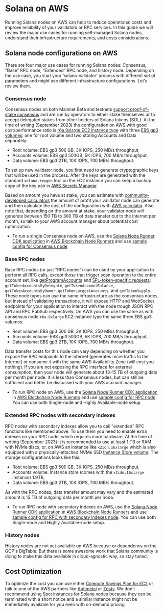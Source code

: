 # Solana on AWS

Running Solana nodes on AWS can help to reduce operational costs and improve reliability of your validators or RPC services. In this guide we will review the major use cases for running self-managed Solana nodes, understand their infrastructure requirements, and costs considerations.

## Solana node configurations on AWS

There are four major use cases for running Solana nodes: Consensus, "Base” RPC node, “Extended” RPC node, and history node. Depending on the use case, you start your ‘solana-validator’ process with different set of parameters and might use different infrastructure configurations. Let’s review them.

### Consensus node

Consensus nodes on both Mainnet Beta and testnets [support proof-of-stake consensus](https://solana.com/staking) and are run by operators to either stake themselves or to accept delegated stakes from other holders of Solana tokens (SOL). At the time of writing (September 2023) the configuration on AWS with good cost/performance ratio is [r6a.8xlarge EC2 instance type](https://aws.amazon.com/ec2/instance-types/r6a/) with three [EBS gp3 volumes](https://aws.amazon.com/ebs/general-purpose/): one for root volume and two storing Accounts and Data separately:
- Root volume: EBS gp3 500 GB, 3K IOPS, 250 MB/s throughput,
- Accounts volume: EBS gp3 500GB, 5K IOPS, 700 MB/s throughput,
- Data volume: EBS gp3 2TB, 10K IOPS, 700 MB/s throughput.

To set up new validator node, you first need to generate cryptographic keys that will be used in the process. After the keys are generated with the standard `solana-keygen` tool on the EC2 instance you can keep a backup copy of the key pair in [AWS Secrets Manager](https://docs.aws.amazon.com/secretsmanager/latest/userguide/intro.html).

Based on amount you have at stake, you can estimate with [community-developed calculators](https://www.stakingrewards.com/asset/solana) the amount of profit your validator node can generate and then calculate the cost of the configuration with [AWS calculator](https://calculator.aws/#/). Also note that, depending on the amount at stake, your validator node will generate between 150 TB to 300 TB of data transfer out to the Internet per month, so talk to your AWS account manager about potential cost optimization.

- To run a single Consensus node on AWS, use the [Solana Node Runner CDK application](https://github.com/aws-samples/aws-blockchain-node-runners/tree/solana/lib/solana) in [AWS Blockchain Node Runners](https://aws-samples.github.io/aws-blockchain-node-runners/) and use [sample config for Consensus node](https://github.com/aws-samples/aws-blockchain-node-runners/blob/solana/lib/solana/sample-configs/.env-sample-validator).

### Base RPC nodes

Base RPC nodes (or just "RPC nodes") can be used by your application to perform all RPC calls, except those that trigger scan operation to the entire account set, like [getProgramAccounts](https://docs.solana.com/api/http#getprogramaccounts) and [SPL-token-specific requests](https://docs.solana.com/api/http#gettokenaccountsbydelegate): `getTokenAccountsByDelegate`, `getTokenAccountBalance`, `getTokenAccountsByOwner`, `getTokenLargestAccounts`, and `getTokenSupply`. These node types can use the same infrastructure as the consensus nodes, but instead of validating transactions, it will expose HTTP and WebSocket endpoints for your application to interact with the node trough JSON RPC API and RPC PubSub respectively. On AWS you can use the same as with consensus node `r6a.8xlarge` EC2 instance type the same three EBS gp3 volumes:
- Root volume: EBS gp3 500 GB, 3K IOPS, 250 MB/s throughput,
- Accounts volume: EBS gp3 500GB, 5K IOPS, 700 MB/s throughput,
- Data volume: EBS gp3 2TB, 10K IOPS, 700 MB/s throughput.

Data transfer costs for this node can vary depending on whether you expose the RPC endpoints to the Internet (generates more traffic to the Internet) or consume it with the same AWS Availability Zone (will cost you nothing). If you are not exposing the RPC interface for external consumption, then your node will generate about 13-15 TB of outgoing data per month per node. It is less than Consensus nodes, but can still be sufficient and better be discussed with your AWS account manager.

- To run RPC node on AWS, use the [Solana Node Runner CDK application](https://github.com/aws-samples/aws-blockchain-node-runners/tree/solana/lib/solana) in [AWS Blockchain Node Runners](https://aws-samples.github.io/aws-blockchain-node-runners/) and use [sample config for RPC node](https://github.com/aws-samples/aws-blockchain-node-runners/blob/solana/lib/solana/sample-configs/.env-sample-baserpc). You can use both Single-node and Highly Available-node setup.

### Extended RPC nodes with secondary indexes

RPC nodes with secondary indexes allow you to call "extended" RPC functions like mentioned above. To use them you need to enable extra indexes on your RPC node, which requires more hardware. At the time of writing (September 2023) it is recommended to use at least 1 TB or RAM with NVMe discs, or, on AWS an instance like `x2idn.16xlarge` which is also equipped with a physically-attached NVMe SSD [Instance Store volume](https://docs.aws.amazon.com/AWSEC2/latest/UserGuide/InstanceStorage.html). The storage configurations looks like this:
- Root volume: EBS gp3 500 GB, 3K IOPS, 250 MB/s throughput,
- Accounts volume: Instance store (comes with the `x2idn.16xlarge` instance) 1.9TB,
- Data volume: EBS gp3 2TB, 10K IOPS, 700 MB/s throughput.

As with the RPC nodes, data transfer amount may vary and the estimated amount is 15 TB of outgoing data per month per node.

- To run RPC node with secondary indexes on AWS, use the [Solana Node Runner CDK application](https://github.com/aws-samples/aws-blockchain-node-runners/tree/solana/lib/solana) in [AWS Blockchain Node Runners](https://aws-samples.github.io/aws-blockchain-node-runners/) and use [sample config for RPC with secondary indexes node](https://github.com/aws-samples/aws-blockchain-node-runners/blob/solana/lib/solana/sample-configs/.env-sample-extendedrpc). You can use both Single-node and Highly Available-node setup.

### History nodes

History nodes are not yet available on AWS because or dependency on the GCP's BigTable. But there is some awesome work that Solana community is doing to make this data available in cloud-agnostic way, so stay tuned.

## Cost Optimization

To optimize the cost you can use either [Compute Savings Plan for EC2](https://aws.amazon.com/savingsplans/compute-pricing/) or talk to one of the AWS partners like [Antimetal](https://www.antimetal.com/) or [Zesty](https://zesty.co/). We don’t recommend using Spot instances for Solana nodes because they can be terminated with a short notice and a similar instance might not be immediately available for you even with on-demand pricing.
